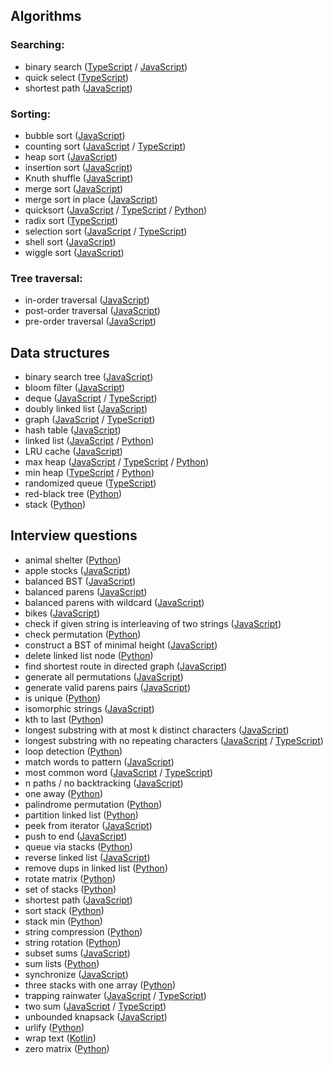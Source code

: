 ## Algorithms
### Searching:
* binary search ([TypeScript](../master/algorithms/search/binarySearch.ts) / [JavaScript](../master/algorithms/search/binarySearch.js))
* quick select ([TypeScript](../master/algorithms/search/quickSelect.ts))
* shortest path ([JavaScript](../master/algorithms/search/shortestPath.js))

### Sorting:
* bubble sort ([JavaScript](../master/algorithms/sorts/BubbleSort.js))
* counting sort ([JavaScript](../master/algorithms/sorts/CountingSort.js) / [TypeScript](../master/algorithms/sorts/CountingSort.ts))
* heap sort ([JavaScript](../master/algorithms/sorts/HeapSort.js))
* insertion sort ([JavaScript](../master/algorithms/sorts/InsertionSort.js))
* Knuth shuffle ([JavaScript](../master/algorithms/sorts/knuthShuffle.js))
* merge sort ([JavaScript](../master/algorithms/sorts/MergeSort.js))
* merge sort in place ([JavaScript](../master/algorithms/sorts/mergeSortInPlace.js))
* quicksort ([JavaScript](../master/algorithms/sorts/QuickSort.js) / [TypeScript](../master/algorithms/sorts/QuickSort.ts) / [Python](../master/algorithms/sorts/QuickSort.py))
* radix sort ([TypeScript](../master/algorithms/sorts/RadixSort.ts))
* selection sort ([JavaScript](../master/algorithms/sorts/SelectionSort.js) / [TypeScript](../master/algorithms/sorts/SelectionSort.ts))
* shell sort ([JavaScript](../master/algorithms/sorts/ShellSort.js))
* wiggle sort ([JavaScript](../master/algorithms/sorts/WiggleSort.js))

### Tree traversal:
* in-order traversal ([JavaScript](../master/algorithms/treeTraversal/inorderTraversal.js))
* post-order traversal ([JavaScript](../master/algorithms/treeTraversal/postorderTraversal.js))
* pre-order traversal ([JavaScript](../master/algorithms/treeTraversal/preorderTraversal.js))

## Data structures
* binary search tree ([JavaScript](../master/data-structures/BST.js))
* bloom filter ([JavaScript](../master/data-structures/BloomFilter.js))
* deque ([JavaScript](../master/data-structures/Deque.js) / [TypeScript](../master/data-structures/Deque.ts))
* doubly linked list ([JavaScript](../master/data-structures/DoublyLinkedList.js))
* graph ([JavaScript](../master/data-structures/Graph.js) / [TypeScript](../master/data-structures/Graph.ts))
* hash table ([JavaScript](../master/data-structures/HashTable.js))
* linked list ([JavaScript](../master/data-structures/LinkedList.js) / [Python](../master/python/data-structures/linked_list.py))
* LRU cache ([JavaScript](../master/data-structures/LRUcache.js))
* max heap ([JavaScript](../master/data-structures/MaxHeap.js) / [TypeScript](../master/data-structures/MaxHeap.ts) / [Python](../master/python/data-structures/heaps.py))
* min heap ([TypeScript](../master/data-structures/MinHeap.ts) / [Python](../master/python/data-structures/heaps.py))
* randomized queue ([TypeScript](../master/data-structures/RandomizedQueue.ts))
* red-black tree ([Python](../master/python/data-structures/ll_red_black.py))
* stack ([Python](../master/python/cracking-coding/stacks_queues/stack.py))

## Interview questions
* animal shelter ([Python](../master/python/cracking-coding/stacks_queues/animal_shelter.py))
* apple stocks ([JavaScript](../master/interview-questions/maxProfitCalc.js))
* balanced BST ([JavaScript](../master/interview-questions/balancedBST.js))
* balanced parens ([JavaScript](../master/interview-questions/balancedParens.js))
* balanced parens with wildcard ([JavaScript](../master/interview-questions/balancedParensWithWildCard.js))
* bikes ([JavaScript](../master/interview-questions/bikes.js))
* check if given string is interleaving of two strings ([JavaScript](../master/interview-questions/isInterleaved.js))
* check permutation ([Python](../master/python/cracking-coding/array_strings/is_perm.py))
* construct a BST of minimal height ([JavaScript](../master/interview-questions/minHeightBST.js))
* delete linked list node ([Python](../master/python/cracking-coding/linked_list/del_node.py))
* find shortest route in directed graph ([JavaScript](../master/interview-questions/findRoute.js))
* generate all permutations ([JavaScript](../master/interview-questions/generateAllPerms.js))
* generate valid parens pairs ([JavaScript](../master/interview-questions/generateParens.js))
* is unique ([Python](../master/python/cracking-coding/array_strings/is_unique.py))
* isomorphic strings ([JavaScript](../master/interview-questions/isomorphicStrings.js))
* kth to last ([Python](../master/python/cracking-coding/linked_list/kth_to_last.py))
* longest substring with at most k distinct characters ([JavaScript](../master/interview-questions/longestSubstringKDistinct.js))
* longest substring with no repeating characters ([JavaScript](../master/interview-questions/longestSubStrNoRepeat.js) / [TypeScript](../master/interview-questions/longestSubStrNoRepeat.ts))
* loop detection ([Python](../master/python/cracking-coding/linked_list/loop_detection.py))
* match words to pattern ([JavaScript](../master/interview-questions/matchPattern.js))
* most common word ([JavaScript](../master/interview-questions/mostCommonWord.js) / [TypeScript](../master/interview-questions/mostCommonWord.ts))
* n paths / no backtracking ([JavaScript](../master/interview-questions/nPathsNoBacktracking.js))
* one away ([Python](../master/python/cracking-coding/array_strings/one_away.py))
* palindrome permutation ([Python](../master/python/cracking-coding/array_strings/palin_perm.py))
* partition linked list ([Python](../master/python/cracking-coding/linked_list/partition.py))
* peek from iterator ([JavaScript](../master/interview-questions/peekFromIterator.js))
* push to end ([JavaScript](../master/interview-questions/pushToEnd.js))
* queue via stacks ([Python](../master/python/cracking-coding/stacks_queues/queue_w_stacks.py))
* reverse linked list ([JavaScript](../master/interview-questions/reverseLinkedList.js))
* remove dups in linked list ([Python](../master/python/cracking-coding/linked_list/remove_dups.py))
* rotate matrix ([Python](../master/python/cracking-coding/array_strings/rotate_matrix.py))
* set of stacks ([Python](../master/python/cracking-coding/stacks_queues/set_of_stacks.py))
* shortest path ([JavaScript](../master/interview-questions/shortestPath.js))
* sort stack ([Python](../master/python/cracking-coding/stacks_queues/sort_stack.py))
* stack min ([Python](../master/python/cracking-coding/stacks_queues/stack_min.py))
* string compression ([Python](../master/python/cracking-coding/array_strings/str_compression.py))
* string rotation ([Python](../master/python/cracking-coding/array_strings/string_rotation.py))
* subset sums ([JavaScript](../master/interview-questions/subsetSums.js))
* sum lists ([Python](../master/python/cracking-coding/linked_list/sum_digits.py))
* synchronize ([JavaScript](../master/interview-questions/synchronize.js))
* three stacks with one array ([Python](../master/python/cracking-coding/stacks_queues/three_in_one.py))
* trapping rainwater ([JavaScript](../master/interview-questions/trappingRainwater.js) / [TypeScript](../master/interview-questions/trappingRainwater.ts))
* two sum ([JavaScript](../master/interview-questions/twoSum.js) / [TypeScript](../master/interview-questions/twoSum.ts))
* unbounded knapsack ([JavaScript](../master/interview-questions/unboundedKnapsack.js))
* urlify ([Python](../master/python/cracking-coding/array_strings/urlify.py))
* wrap text ([Kotlin](../master/interview-questions/wrapText.kt))
* zero matrix ([Python](../master/python/cracking-coding/array_strings/zero_matrix.py))


